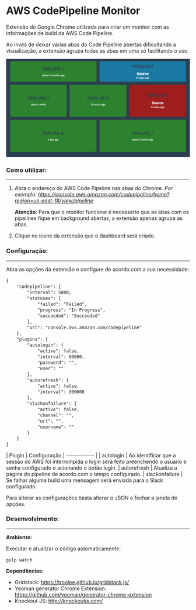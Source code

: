 # AWS CodePipeline Monitor
Extensão do Google Chrome utilizada para criar um monitor com as informações de build da AWS Code Pipeline.

Ao invés de deixar várias abas do Code Pipeline abertas dificultando a visualização, a extensão agrupa todas as abas em uma só facilitando o uso.

![](https://github.com/LVCarnevalli/codepipeline-monitor/blob/master/screen.png?raw=true)

### Como utilizar:
------------

1. Abra o endereço do AWS Code Pipeline nas abas do Chrome.
	*Por exemplo: https://console.aws.amazon.com/codepipeline/home?region=us-east-1#/view/pipeline*
	
	**Atenção**: Para que o monitor funcione é necessário que as abas com os pipelines fique em background abertas, a extensão apenas agrupa as  abas.

2. Clique no ícone da extensão que o dashboard será criado.

### Configuração:
------------

Abra as opções da extensão e configure de acordo com a sua necessidade:

    {
        "codepipeline": {
            "interval": 5000,
            "statuses": {
                "failed": "Failed",
                "progress": "In Progress",
                "succeeded": "Succeeded"
            },
            "url": "console.aws.amazon.com/codepipeline"
        },
        "plugins": {
            "autologin": {
                "active": false,
                "interval": 60000,
                "password": "",
                "user": ""
            },
            "autorefresh": {
                "active": false,
                "interval": 300000
            },
            "slackonfailure": {
                "active": false,
                "channel": "",
                "url": "",
                "username": ""
            }
        }
    }


|  Plugin | Configuração
| ------------ |
| autologin  | Ao identificar que a sessão do AWS foi interrompida o login será feito preenchendo o usuário e senha configurado e acionando o botão login.
| autorefresh  | Atualiza a página do pipeline de acordo com o tempo configurado.
| slackonfailure | Se falhar alguma build uma mensagem será enviada para o Slack configurado.

Para alterar as configurações basta alterar o JSON e fechar a janela de opções.

### Desenvolvimento:
------------

**Ambiente:**

Executar e atualizar o código automaticamente:

```shell
gulp watch
```

**Dependências:**
- Gridstack: https://troolee.github.io/gridstack.js/
- Yeoman generator Chrome Extension: https://github.com/yeoman/generator-chrome-extension
- Knockout JS: http://knockoutjs.com/
